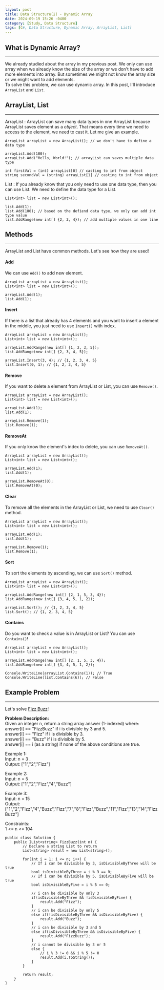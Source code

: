 ```yaml
---
layout: post
title: Data Structure(2) - Dynamic Array
date: 2024-09-19 15:26 -0400
category: [Study, Data Structure]
tags: [C#, Data Structure, Dynamic Array, ArrayList, List]
---
```


## What is Dynamic Array?
---
We already studied about the array in my previous post. We only can use array when we already know the size of the array or we don't have to add more elements into array. But sometimes we might not know the array size or we might want to add elements.   
To solve this problem, we can use dynamic array. In this post, I'll introduce `ArrayList` and `List`.

## ArrayList, List
---
ArrayList
: ArrayList can save many data types in one ArrayList because ArrayList saves element as a _object_.
That means every time we need to access to the element, we need to cast it. Let me give an example.

```shell
ArrayList arrayList = new ArrayList(); // we don't have to define a data type

arrayList.Add(100);
arrayList.Add("Hello, World!"); // arrayList can saves multiple data type

int firstVal = (int) arrayList[0] // casting to int from object
string secondVal = (string) arrayList[1] // casting to int from object
```

List
: If you already know that you only need to use one data type, then you can use List. 
We need to define the data type for a List.

```shell
List<int> list = new List<int>();

list.Add(1);
list.Add(100); // based on the defiend data type, we only can add int type value
list.AddRange(new int[] {2, 3, 4}); // add multiple values in one line
```

## Methods
---
ArrayList and List have common methods. Let's see how they are used!

#### Add
We can use `Add()` to add new element.
```shell
ArrayList arrayList = new ArrayList();
List<int> list = new List<int>();

arrayList.Add(1);
list.Add(1);
```

#### Insert
If there is a list that already has 4 elements and you want to insert a element in the middle, you just need to use `Insert()` with index.
```shell
ArrayList arrayList = new ArrayList();
List<int> list = new List<int>();

arrayList.AddRange(new int[] {1, 2, 3, 5});
list.AddRange(new int[] {2, 3, 4, 5});

arrayList.Insert(3, 4); // {1, 2, 3, 4, 5}
list.Insert(0, 1); // {1, 2, 3, 4, 5}
```

#### Remove
If you want to delete a element from ArrayList or List, you can use `Remove()`.
```shell
ArrayList arrayList = new ArrayList();
List<int> list = new List<int>();

arrayList.Add(1);
list.Add(1);

arrayList.Remove(1);
list.Remove(1);
```

#### RemoveAt
If you only know the element's index to delete, you can use `RemoveAt()`.
```shell
ArrayList arrayList = new ArrayList();
List<int> list = new List<int>();

arrayList.Add(1);
list.Add(1);

arrayList.RemoveAt(0);
list.RemoveAt(0);
```

#### Clear
To remove all the elements in the ArrayList or List, we need to use `Clear()` method.
```shell
ArrayList arrayList = new ArrayList();
List<int> list = new List<int>();

arrayList.Add(1);
list.Add(1);

arrayList.Remove(1);
list.Remove(1);
```

#### Sort
To sort the elements by ascending, we can use `Sort()` method.
```shell
ArrayList arrayList = new ArrayList();
List<int> list = new List<int>();

arrayList.AddRange(new int[] {2, 1, 5, 3, 4});
list.AddRange(new int[] {3, 4, 5, 1, 2});

arrayList.Sort(); // {1, 2, 3, 4, 5}
list.Sort(); // {1, 2, 3, 4, 5}
```

#### Contains
Do you want to check a value is in ArrayList or List? You can use `Contains()`!
```shell
ArrayList arrayList = new ArrayList();
List<int> list = new List<int>();

arrayList.AddRange(new int[] {2, 1, 5, 3, 4});
list.AddRange(new int[] {3, 4, 5, 1, 2});

Console.WriteLine(arrayList.Contains(1)); // True
Console.WriteLine(list.Contains(6)); // False
```

## Example Problem
---
Let's solve [Fizz Buzz](https://leetcode.com/problems/fizz-buzz/description/)!

**Problem Description:**   
Given an integer n, return a string array answer (1-indexed) where:   
answer[i] == "FizzBuzz" if i is divisible by 3 and 5.   
answer[i] == "Fizz" if i is divisible by 3.   
answer[i] == "Buzz" if i is divisible by 5.   
answer[i] == i (as a string) if none of the above conditions are true.
 
Example 1:   
Input: n = 3 .  
Output: ["1","2","Fizz"]

Example 2:   
Input: n = 5   
Output: ["1","2","Fizz","4","Buzz"]

Example 3:   
Input: n = 15   
Output: ["1","2","Fizz","4","Buzz","Fizz","7","8","Fizz","Buzz","11","Fizz","13","14","FizzBuzz"]

Constraints:   
1 <= n <= 104

```shell
public class Solution {
    public IList<string> FizzBuzz(int n) {
        // Declare a string List to return
        List<string> result = new List<string>();

        for(int i = 1; i <= n; i++) {
            // If i can be divisible by 3, isDivisibleByThree will be true
            bool isDivisibleByThree = i % 3 == 0;
            // If i can be divisible by 5, isDivisibleByFive will be true
            bool isDivisibleByFive = i % 5 == 0;

            // i can be divisible by only 3
            if(isDivisibleByThree && !isDivisibleByFive) {
                result.Add("Fizz");
            }
            // i can be divisible by only 5
            else if(!isDivisibleByThree && isDivisibleByFive) {
                result.Add("Buzz");
            }
            // i can be divisible by 3 and 5
            else if(isDivisibleByThree && isDivisibleByFive) {
                result.Add("FizzBuzz");
            }
            // i cannot be divisible by 3 or 5
            else {
                // i % 3 != 0 && i % 5 != 0
                result.Add(i.ToString());
            }
        }

        return result;
    }
}
```